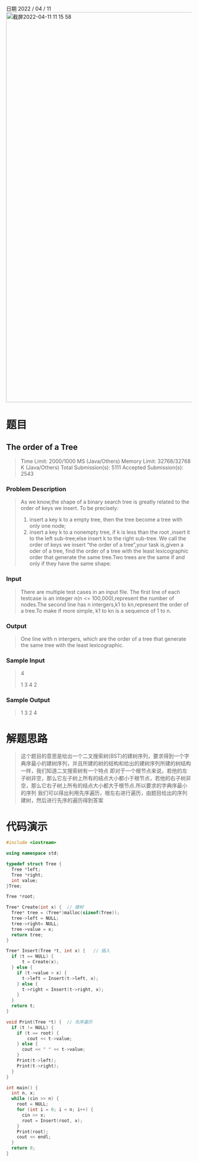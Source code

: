 日期 2022 / 04 / 11
<img width="1056" alt="截屏2022-04-11 11 15 58" src="https://user-images.githubusercontent.com/73943232/162659362-6b829af2-68a4-457c-8382-8c192d9eabfa.png">

# 题目
## The order of a Tree
>
> Time Limit: 2000/1000 MS (Java/Others)    Memory Limit: 32768/32768 K (Java/Others)
> Total Submission(s): 5111    Accepted Submission(s): 2543
>
### Problem Description
>As we know,the shape of a binary search tree is greatly related to the order of keys we insert. To be precisely:
>1.  insert a key k to a empty tree, then the tree become a tree with
>only one node;
>2.  insert a key k to a nonempty tree, if k is less than the root ,insert
>it to the left sub-tree;else insert k to the right sub-tree.
>We call the order of keys we insert “the order of a tree”,your task is,given a oder of a tree, find the order of a tree with the least lexicographic order that generate the same tree.Two trees are the same if and only if they have the same shape.
>
### Input
>There are multiple test cases in an input file. The first line of each testcase is an integer n(n <= 100,000),represent the number of nodes.The second line has n intergers,k1 to kn,represent the order of a tree.To make if more simple, k1 to kn is a sequence of 1 to n.
>
### Output
>One line with n intergers, which are the order of a tree that generate the same tree with the least lexicographic.
>
### Sample Input
>4
>
>1 3 4 2
>
### Sample Output
>1 3 2 4

# 解题思路
> 这个题目的意思是给出一个二叉搜索树(BST)的建树序列，要求得到一个字典序最小的建树序列，并且所建的树的结构和给出的建树序列所建的树结构一样，我们知道二叉搜索树有一个特点
> 即对于一个根节点来说，若他的左子树非空，那么它左子树上所有的结点大小都小于根节点，若他的右子树非空，那么它右子树上所有的结点大小都大于根节点.所以要求的字典序最小的序列
> 我们可以得出利用先序遍历，根左右进行遍历，由题目给出的序列建树，然后进行先序的遍历得到答案

# 代码演示
```cpp
#include <iostream>

using namespace std;

typedef struct Tree {
  Tree *left;
  Tree *right;
  int value;
}Tree;

Tree *root;

Tree* Create(int x) {  // 建树
  Tree* tree = (Tree*)malloc(sizeof(Tree));
  tree->left = NULL;
  tree->right= NULL;
  tree->value = x;
  return tree;
}

Tree* Insert(Tree *t, int x) {   // 插入
  if (t == NULL) {
      t = Create(x);
  } else {
    if (t->value > x) {
      t->left = Insert(t->left, x);
    } else {
      t->right = Insert(t->right, x);
    }
  }
  return t;
}

void Print(Tree *t) {  // 先序遍历
  if (t != NULL) {
    if (t == root) {
        cout << t->value;
    } else {
      cout << " " << t->value;
    }
    Print(t->left);
    Print(t->right);
  }
}

int main() {
  int n, x;
  while (cin >> n) {
    root = NULL;
    for (int i = 0; i < n; i++) {
      cin >> x;
      root = Insert(root, x);
    }
    Print(root);
    cout << endl;
  }
  return 0;
}








